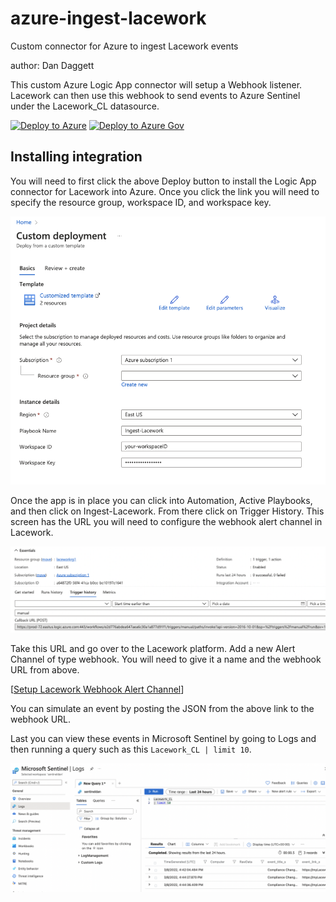 # azure-ingest-lacework
Custom connector for Azure to ingest Lacework events

author: Dan Daggett 

This custom Azure Logic App connector will setup a Webhook listener. Lacework can then use this webhook to send events to Azure Sentinel under the Lacework_CL datasource.

[![Deploy to Azure](https://aka.ms/deploytoazurebutton)](https://portal.azure.com/#create/Microsoft.Template/uri/https%3A%2F%2Fraw.githubusercontent.com%2Fsgviking%2Fazure-ingest-lacework%2Fmain%2Fazure-ingest-lacework.json)
[![Deploy to Azure Gov](https://aka.ms/deploytoazuregovbutton)](https://portal.azure.us/#create/Microsoft.Template/uri/https%3A%2F%2Fraw.githubusercontent.com%2Fsgviking%2Fazure-ingest-lacework%2Fmain%2Fazure-ingest-lacework.json)

## Installing integration  

You will need to first click the above Deploy button to install the Logic App connector for Lacework into Azure.  Once you click the link you will need to specify the resource group, workspace ID, and workspace key.  

![Config screenshop](https://raw.githubusercontent.com/sgviking/azure-ingest-lacework/main/images/logicappconfig.png)

Once the app is in place you can click into Automation, Active Playbooks, and then click on Ingest-Lacework. From there click on Trigger History.  This screen has the URL you will need to configure the webhook alert channel in Lacework.  

![Webhook Screenshot](https://raw.githubusercontent.com/sgviking/azure-ingest-lacework/main/images/webhook_url.png)

Take this URL and go over to the Lacework platform. Add a new Alert Channel of type webhook. You will need to give it a name and the webhook URL from above.  

[[Setup Lacework Webhook Alert Channel](https://docs.lacework.com/webhook)]  

You can simulate an event by posting the JSON from the above link to the webhook URL.

Last you can view these events in Microsoft Sentinel by going to Logs and then running a query such as this `Lacework_CL | limit 10`.  

![Query Lacework events in Sentinel](https://raw.githubusercontent.com/sgviking/azure-ingest-lacework/main/images/search.png)  


